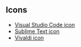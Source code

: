 ## Icons
* [Visual Studio Code icon](https://github.com/iiroj/public/tree/master/Visual%20Studio%20Code%20icon)
* [Sublime Text icon](https://github.com/iiroj/public/tree/master/Sublime%20Text%20icon)
* [Vivaldi icon](https://github.com/iiroj/public/tree/master/Vivaldi%20icon)
